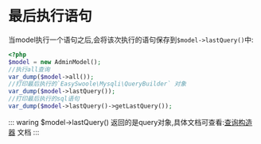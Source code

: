 # 最后执行语句

当model执行一个语句之后,会将该次执行的语句保存到`$model->lastQuery()`中:

```php
<?php
$model = new AdminModel();
//执行all查询
var_dump($model->all());
//打印最后执行的`EasySwoole\Mysqli\QueryBuilder` 对象
var_dump($model->lastQuery());
//打印最后执行的sql语句
var_dump($model->lastQuery()->getLastQuery());
```
::: waring
$model->lastQuery() 返回的是query对象,具体文档可查看:[查询构造器](../Mysqli/builder.md) 文档
:::
